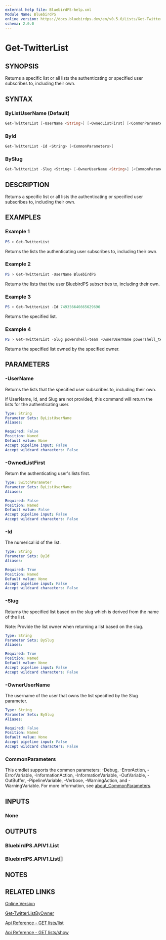 ```yaml
---
external help file: BluebirdPS-help.xml
Module Name: BluebirdPS
online version: https://docs.bluebirdps.dev/en/v0.5.0/Lists/Get-TwitterList
schema: 2.0.0
---
```


# Get-TwitterList

## SYNOPSIS

Returns a specific list or all lists the authenticating or specified user subscribes to, including their own.

## SYNTAX

### ByListUserName (Default)

```powershell
Get-TwitterList [-UserName <String>] [-OwnedListFirst] [<CommonParameters>]
```

### ById

```powershell
Get-TwitterList -Id <String> [<CommonParameters>]
```

### BySlug

```powershell
Get-TwitterList -Slug <String> [-OwnerUserName <String>] [<CommonParameters>]
```

## DESCRIPTION

Returns a specific list or all lists the authenticating or specified user subscribes to, including their own.

## EXAMPLES

### Example 1

```powershell
PS > Get-TwitterList
```

Returns the lists the authenticating user subscribes to, including their own.

### Example 2

```powershell
PS > Get-TwitterList -UserName BluebirdPS
```

Returns the lists that the user BluebirdPS subscribes to, including their own.

### Example 3

```powershell
PS > Get-TwitterList -Id 749356646665629696
```

Returns the specified list.

### Example 4

```powershell
PS > Get-TwitterList -Slug powershell-team -OwnerUserName powershell_team
```

Returns the specified list owned by the specified owner.

## PARAMETERS

### -UserName

Returns the lists that the specified user subscribes to, including their own.

If UserName, Id, and Slug are not provided, this command will return the lists for the authenticating user.

```yaml
Type: String
Parameter Sets: ByListUserName
Aliases:

Required: False
Position: Named
Default value: None
Accept pipeline input: False
Accept wildcard characters: False
```

### -OwnedListFirst

Return the authenticating user's lists first.

```yaml
Type: SwitchParameter
Parameter Sets: ByListUserName
Aliases:

Required: False
Position: Named
Default value: False
Accept pipeline input: False
Accept wildcard characters: False
```

### -Id

The numerical id of the list.

```yaml
Type: String
Parameter Sets: ById
Aliases:

Required: True
Position: Named
Default value: None
Accept pipeline input: False
Accept wildcard characters: False
```

### -Slug

Returns the specified list based on the slug which is derived from the name of the list.

Note: Provide the list owner when returning a list based on the slug.

```yaml
Type: String
Parameter Sets: BySlug
Aliases:

Required: True
Position: Named
Default value: None
Accept pipeline input: False
Accept wildcard characters: False
```

### -OwnerUserName

The username of the user that owns the list specified by the Slug parameter.

```yaml
Type: String
Parameter Sets: BySlug
Aliases:

Required: False
Position: Named
Default value: None
Accept pipeline input: False
Accept wildcard characters: False
```

### CommonParameters

This cmdlet supports the common parameters: -Debug, -ErrorAction, -ErrorVariable, -InformationAction, -InformationVariable, -OutVariable, -OutBuffer, -PipelineVariable, -Verbose, -WarningAction, and -WarningVariable. For more information, see [about_CommonParameters](http://go.microsoft.com/fwlink/?LinkID=113216).

## INPUTS

### None

## OUTPUTS

### BluebirdPS.APIV1.List

### BluebirdPS.APIV1.List[]

## NOTES

## RELATED LINKS

[Online Version](https://docs.bluebirdps.dev/en/v0.5.0/Lists/Get-TwitterList)

[Get-TwitterListByOwner](https://docs.bluebirdps.dev/en/v0.5.0/Lists/Get-TwitterListByOwner)

[Api Reference - GET lists/list](https://developer.twitter.com/en/docs/twitter-api/v1/accounts-and-users/create-manage-lists/api-reference/get-lists-list)

[Api Reference - GET lists/show](https://developer.twitter.com/en/docs/twitter-api/v1/accounts-and-users/create-manage-lists/api-reference/get-lists-show)
